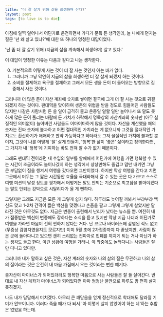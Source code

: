 ```yaml
---
title: "더 잘 살기 위해 삶을 희생하며 산다?"
layout: post
tags: [to live is to die]
---
```


아침에 일찍 일어나서 어딘가로 운전하면서 가다가 문득 든 생각인데, 늘 나에게 던지는 질문 '넌 왜 살고 있냐?'에 대한 또 하나의 멍청한 대답이었다. 

'난 좀 더 잘 살기 위해 (지금의 삶을 계속해서 희생하며) 살고 있다.'

이 대답이 멍청한 이유는 다음과 같다고 나는 생각한다.

0) 기본적으로 어떻게 사는 것이 더 잘 사는 것인지 아는 바가 없다.
1) 그러니까 그냥 막연히 지금의 삶을 희생하면 더 잘 살게 되겠지 하는 것이다.
2) 소비를 절제하고 욕구를 절제하고 그래서 모든 생을 돈이 더 들어오는 방향으로 집중해서 사는 것이다. 

그러니까 더 많은 돈이 자산 계좌에 숫자로 쌓이면 결국에 그게 더 잘 사는 것으로 귀결되겠지 하는 것이다. 팬대믹을 맞이하여 생존의 위협을 받을 정도로 힘들어진 사람들도 많지만 나같은 사람처럼 돈 쓸 일이 급격히 줄고 온종일 일할 일만 늘어나서 또 말도 못하게 많은 돈이 풀리는 바람에 돈 가치가 하락해서 명목상의 자산계좌의 숫자만 (아무 실질적인 의미없이) 늘어버린 사람들도 어마어마하게 많을 것이다. 자산을 계산했을 때의 숫자는 진짜 숫자에 불과하고 어떤 절대적인 가치라는 게 없으니까 그것을 절대적인 가치로도 환산하기가 애매하고 만약 가능하다고 하더라도 그저 물질적인 가치에 불과할 뿐이지, 그것이 나를 어떻게 '잘' 살게 만들지, '행복'한 삶이 '좋은' 삶이라고 정의한다면, 그 가치가 내 '행복'에 기여하는 바도 전혀 알 수가 없기 때문이다.

그래도 팬대믹 전이라면 내 수입의 일부를 할애해서 어딘가에 여행을 가면 행복할 수 있는 시간이 조금이라도 늘어나겠지 하는 생각에서 상상만해도 즐겁고 맘만 내키면 그냥 큰 부담없이 짐을 챙겨서 여행을 갔다오면 그만이었다. 하지만 막상 여행을 간다고 치면 그곳에서 머무는 그 짧은 시간동안 효율을 극대화해서 갈 수 있는 곳은 다 가보고 스스로 여행 미션의 달성 정도를 평가해서 어떻게든 말도 안되는 기준으로 최고점을 받아야겠다는 말도 안되는 강박으로 시달리다가 올 게 뻔하다.

그렇지만 그래도 지금은 모든 게 그렇게 쉽지 않다. 하루라도 늦어질 까봐서 부랴부랴 백신도 맞고 1-2차 간격이 짧은 백신을 맞겠다고 손품을 팔고 그렇게 그렇게 살았지만 달라진 것은 아무것도 없다. 지금은 변종이 출현해서 난리가 났다는 뉴스들 뿐. 여전히 내가 접종받은 백신이 변종에도 강하다는 소식을 듣고 있지만 막상 지금 나더러 어딘가로 여행을 가라면 마음이 전혀 편하지 않다는 거다. 난 코로나 바이러스에 감염된 적도 없고 (무증상 감염자였을지도 모르지만) 이미 5월 초에 2차접종까지 다 끝냈지만, 사람이 많은 곳에 돌아다니고 있으면 괜히 소리없는 전파자로 민폐를 끼치게 되는 거나 아닌가 하는 생각도 들고 한다. 이런 상황에 여행을 가라니. 이 와중에도 놀러다니는 사람들은 잘만 다니고 있다만.

그러니까 내가 말하고 싶은 것은, 자산 계좌의 숫자와 나의 삶의 질은 무관하고 나의 삶의 질이라는 것은 온전히 내 마음 가짐에서 오는 것이라는 뻔한 얘기다.

총자산이 마이너스가 되어있더라도 행복한 마음으로 사는 사람들은 잘 들 살아간다. 반대로 내 자산 계좌가 마이너스가 되어있다면 아마 엄청난 불안으로 하루도 맘 편히 살지 못하겠지.

나도 내가 답답해서 미치겠다. 아무리 큰 깨닫음을 얻게 정신적으로 학대해도 달라질 기미가 안보이니까. 이러다 죽을 때가 다 되서 '아 이렇게 살지 않았어야 하는 데'하는 추함은 없었음 하는데.
